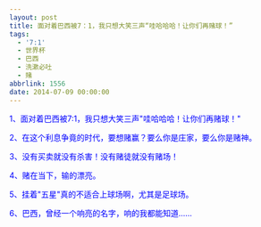 ```yaml
---
layout: post
title: 面对着巴西被7：1，我只想大笑三声“哇哈哈哈！让你们再赌球！”
tags:
  - '7:1'
  - 世界杯
  - 巴西
  - 洗漱必吐
  - 赌
abbrlink: 1556
date: 2014-07-09 00:00:00
---
```


<!-- build time:Sat Jun 23 2018 12:05:16 GMT+0800 (中国标准时间) -->

<span style="color:#00f">1、面对着巴西被7:1，我只想大笑三声"哇哈哈哈！让你们再赌球！"</span>

<span style="color:#00f">2、在这个利息争竟的时代，要想赌赢？要么你是庄家，要么你是赌神。</span>

<span style="color:#00f">3、没有买卖就没有杀害！没有赌徒就没有赌场！</span>

<span style="color:#00f">4、赌在当下，输的漂亮。</span>

<span style="color:#00f">5、挂着"五星"真的不适合上球场啊，尤其是足球场。</span>

<span style="color:#00f">6、巴西，曾经一个响亮的名字，响的我都能知道......</span>
<!-- rebuild by neat -->